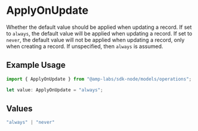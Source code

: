 # ApplyOnUpdate

Whether the default value should be applied when updating a record.
If set to `always`, the default value will be applied when updating a record.
If set to `never`, the default value will not be applied when updating a record,
only when creating a record.
If unspecified, then `always` is assumed.


## Example Usage

```typescript
import { ApplyOnUpdate } from "@amp-labs/sdk-node/models/operations";

let value: ApplyOnUpdate = "always";
```

## Values

```typescript
"always" | "never"
```